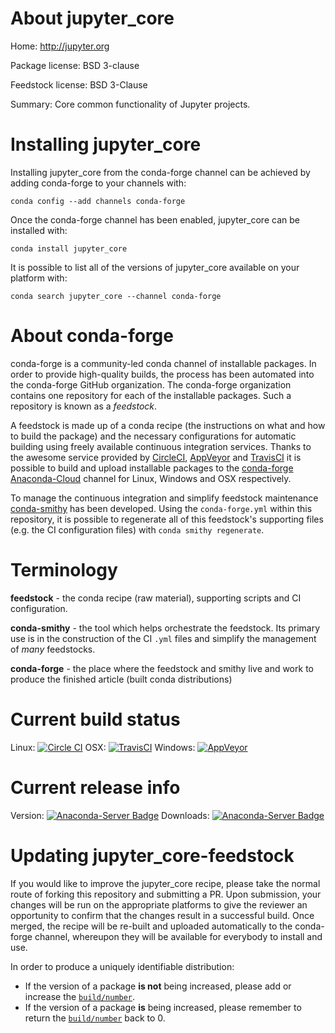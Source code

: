 About jupyter_core
==================

Home: http://jupyter.org

Package license: BSD 3-clause

Feedstock license: BSD 3-Clause

Summary: Core common functionality of Jupyter projects.



Installing jupyter_core
=======================

Installing jupyter_core from the conda-forge channel can be achieved by adding conda-forge to your channels with:

```
conda config --add channels conda-forge
```

Once the conda-forge channel has been enabled, jupyter_core can be installed with:

```
conda install jupyter_core
```

It is possible to list all of the versions of jupyter_core available on your platform with:

```
conda search jupyter_core --channel conda-forge
```


About conda-forge
=================

conda-forge is a community-led conda channel of installable packages.
In order to provide high-quality builds, the process has been automated into the
conda-forge GitHub organization. The conda-forge organization contains one repository 
for each of the installable packages. Such a repository is known as a *feedstock*.

A feedstock is made up of a conda recipe (the instructions on what and how to build
the package) and the necessary configurations for automatic building using freely
available continuous integration services. Thanks to the awesome service provided by
[CircleCI](https://circleci.com/), [AppVeyor](http://www.appveyor.com/)
and [TravisCI](https://travis-ci.org/) it is possible to build and upload installable
packages to the [conda-forge](https://anaconda.org/conda-forge)
[Anaconda-Cloud](http://docs.anaconda.org/) channel for Linux, Windows and OSX respectively.

To manage the continuous integration and simplify feedstock maintenance
[conda-smithy](http://github.com/conda-forge/conda-smithy) has been developed.
Using the ``conda-forge.yml`` within this repository, it is possible to regenerate all of
this feedstock's supporting files (e.g. the CI configuration files) with ``conda smithy regenerate``.


Terminology
===========

**feedstock** - the conda recipe (raw material), supporting scripts and CI configuration.

**conda-smithy** - the tool which helps orchestrate the feedstock.
                   Its primary use is in the construction of the CI ``.yml`` files
                   and simplify the management of *many* feedstocks.

**conda-forge** - the place where the feedstock and smithy live and work to
                  produce the finished article (built conda distributions)

Current build status
====================

Linux: [![Circle CI](https://circleci.com/gh/conda-forge/jupyter_core-feedstock.svg?style=svg)](https://circleci.com/gh/conda-forge/jupyter_core-feedstock)
OSX: [![TravisCI](https://travis-ci.org/conda-forge/jupyter_core-feedstock.svg?branch=master)](https://travis-ci.org/conda-forge/jupyter_core-feedstock) 
Windows: [![AppVeyor](https://ci.appveyor.com/api/projects/status/github/conda-forge/jupyter-core-feedstock?svg=True)](https://ci.appveyor.com/project/conda-forge/jupyter-core-feedstock/branch/master)

Current release info
====================
Version: [![Anaconda-Server Badge](https://anaconda.org/conda-forge/jupyter_core/badges/version.svg)](https://anaconda.org/conda-forge/jupyter_core)
Downloads: [![Anaconda-Server Badge](https://anaconda.org/conda-forge/jupyter_core/badges/downloads.svg)](https://anaconda.org/conda-forge/jupyter_core)


Updating jupyter_core-feedstock
===============================

If you would like to improve the jupyter_core recipe, please take the normal
route of forking this repository and submitting a PR. Upon submission, your changes will
be run on the appropriate platforms to give the reviewer an opportunity to confirm that the
changes result in a successful build. Once merged, the recipe will be re-built and uploaded
automatically to the conda-forge channel, whereupon they will be available for everybody to
install and use.

In order to produce a uniquely identifiable distribution:
 * If the version of a package **is not** being increased, please add or increase
   the [``build/number``](http://conda.pydata.org/docs/building/meta-yaml.html#build-number-and-string). 
 * If the version of a package **is** being increased, please remember to return
   the [``build/number``](http://conda.pydata.org/docs/building/meta-yaml.html#build-number-and-string)
   back to 0.
